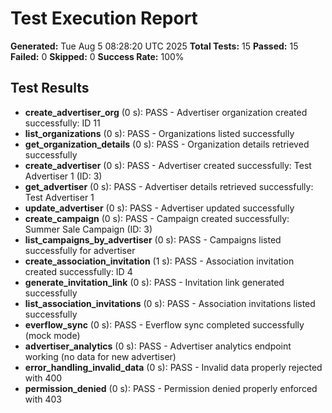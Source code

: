 # Test Execution Report

**Generated:** Tue Aug  5 08:28:20 UTC 2025
**Total Tests:** 15
**Passed:** 15
**Failed:** 0
**Skipped:** 0
**Success Rate:** 100%

## Test Results

- **create_advertiser_org** (0 s): PASS - Advertiser organization created successfully: ID 11
- **list_organizations** (0 s): PASS - Organizations listed successfully
- **get_organization_details** (0 s): PASS - Organization details retrieved successfully
- **create_advertiser** (0 s): PASS - Advertiser created successfully: Test Advertiser 1 (ID: 3)
- **get_advertiser** (0 s): PASS - Advertiser details retrieved successfully: Test Advertiser 1
- **update_advertiser** (0 s): PASS - Advertiser updated successfully
- **create_campaign** (0 s): PASS - Campaign created successfully: Summer Sale Campaign (ID: 3)
- **list_campaigns_by_advertiser** (0 s): PASS - Campaigns listed successfully for advertiser
- **create_association_invitation** (1 s): PASS - Association invitation created successfully: ID 4
- **generate_invitation_link** (0 s): PASS - Invitation link generated successfully
- **list_association_invitations** (0 s): PASS - Association invitations listed successfully
- **everflow_sync** (0 s): PASS - Everflow sync completed successfully (mock mode)
- **advertiser_analytics** (0 s): PASS - Advertiser analytics endpoint working (no data for new advertiser)
- **error_handling_invalid_data** (0 s): PASS - Invalid data properly rejected with 400
- **permission_denied** (0 s): PASS - Permission denied properly enforced with 403
